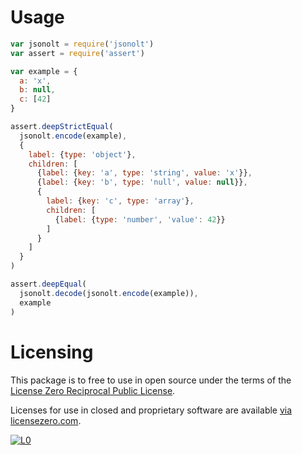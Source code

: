# Usage

```javascript
var jsonolt = require('jsonolt')
var assert = require('assert')

var example = {
  a: 'x',
  b: null,
  c: [42]
}

assert.deepStrictEqual(
  jsonolt.encode(example),
  {
    label: {type: 'object'},
    children: [
      {label: {key: 'a', type: 'string', value: 'x'}},
      {label: {key: 'b', type: 'null', value: null}},
      {
        label: {key: 'c', type: 'array'},
        children: [
          {label: {type: 'number', 'value': 42}}
        ]
      }
    ]
  }
)

assert.deepEqual(
  jsonolt.decode(jsonolt.encode(example)),
  example
)
```

# Licensing

This package is to free to use in open source under the terms of the [License Zero Reciprocal Public License](./LICENSE).

Licenses for use in closed and proprietary software are available [via licensezero.com][project].

[![L0](https://licensezero.com/projects/070801d5-59f1-46ed-bb38-f5aaaa459fb8/badge.svg)][project]

[project]: https://licensezero.com/projects/070801d5-59f1-46ed-bb38-f5aaaa459fb8
